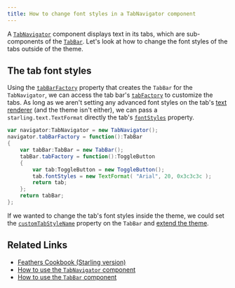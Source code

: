 ```yaml
---
title: How to change font styles in a TabNavigator component
---
```


A [`TabNavigator`](../tab-navigator.html) component displays text in its tabs, which are sub-components of the [`TabBar`](../tab-bar.html). Let's look at how to change the font styles of the tabs outside of the theme.

## The tab font styles

Using the [`tabBarFactory`](/api-reference/feathers/controls/TabNavigator.html#tabBarFactory) property that creates the `TabBar` for the `TabNavigator`, we can access the tab bar's [`tabFactory`](/api-reference/feathers/controls/TabBar.html#tabFactory) to customize the tabs. As long as we aren't setting any advanced font styles on the tab's [text renderer](../text-renderers.html) (and the theme isn't either), we can pass a `starling.text.TextFormat` directly the tab's [`fontStyles`](/api-reference/feathers/controls/Button.html#fontStyles) property.

```actionscript
var navigator:TabNavigator = new TabNavigator();
navigator.tabBarFactory = function():TabBar
{
	var tabBar:TabBar = new TabBar();
	tabBar.tabFactory = function():ToggleButton
	{
		var tab:ToggleButton = new ToggleButton();
		tab.fontStyles = new TextFormat( "Arial", 20, 0x3c3c3c );
		return tab;
	};
	return tabBar;
};
```

If we wanted to change the tab's font styles inside the theme, we could set the [`customTabStyleName`](/api-reference/feathers/controls/TabBar.html#customTabStyleName) property on the `TabBar` and [extend the theme](../extending-themes.html).

## Related Links

- [Feathers Cookbook (Starling version)](./index.md)
- [How to use the `TabNavigator` component](../tab-navigator.html)
- [How to use the `TabBar` component](../tab-navigator.html)

